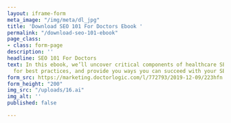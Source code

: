```yaml
---
layout: iframe-form
meta_image: "/img/meta/dl_jpg"
title: 'Download SEO 101 For Doctors Ebook '
permalink: "/download-seo-101-ebook"
page_class:
- class: form-page
description: ''
headline: SEO 101 For Doctors
text: In this ebook, we’ll uncover critical components of healthcare SEO, offer recommendations
  for best practices, and provide you ways you can succeed with your SEO strategy.
form_src: https://marketing.doctorlogic.com/l/772793/2019-12-09/223hfn
form_height: "200"
img_src: "/uploads/16.ai"
img_alt: ''
published: false

---
```

